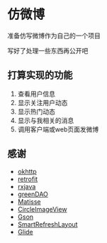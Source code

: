 # 仿微博
准备仿写微博作为自己的一个项目

写好了处理一些东西再公开吧


## 打算实现的功能
1. 查看用户信息
2. 显示关注用户动态
3. 显示热门动态
4. 显示与我相关的消息
5. 调用客户端或web页面发微博


## 感谢
- [okhttp](https://github.com/square/okhttp)
- [retrofit](https://github.com/square/retrofit)
- [rxjava](https://github.com/ReactiveX/RxJava)
- [greenDAO](https://https://github.com/greenrobot/greenDAO)
- [Matisse](https://github.com/zhihu/Matisse)
- [CircleImageView](https://github.com/hdodenhof/CircleImageView)
- [Gson](https://github.com/google/gson)
- [SmartRefreshLayout](https://github.com/scwang90/SmartRefreshLayout)
- [Glide](https://github.com/bumptech/glide)